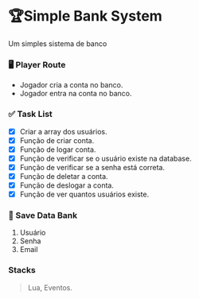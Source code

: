 # 🏆Simple Bank System
Um simples sistema de banco

### 🖥 Player Route
- Jogador cria a conta no banco.
- Jogador entra na conta no banco.

### ✅ Task List
- [x] Criar a array dos usuários.
- [x] Função de criar conta.
- [x] Função de logar conta.
- [x] Função de verificar se o usuário existe na database.
- [x] Função de verificar se a senha está correta.
- [x] Função de deletar a conta.
- [x] Função de deslogar a conta.
- [x] Função de ver quantos usuários existe.

### 📡 Save Data Bank
1. Usuário
2. Senha
3. Email

### Stacks
> Lua,
> Eventos.
